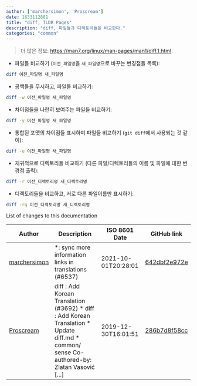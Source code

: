 ```yaml
---
author: ['marchersimon', 'Proscream']
date: 1633112881
title: "diff, TLDR Pages"
description: "diff, 파일들과 디렉토리들을 비교한다."
categories: "common"
---
```

> 더 많은 정보: <https://man7.org/linux/man-pages/man1/diff.1.html>.

- 파일들 비교하기 (`이전_파일명`을 `새_파일명`으로 바꾸는 변경점들 목록):

```bash
diff 이전_파일명 새_파일명
```

- 공백들을 무시하고, 파일들 비교하기:

```bash
diff -w 이전_파일명 새_파일명
```

- 차이점들을 나란히 보여주는 파일들 비교하기:

```bash
diff -y 이전_파일명 새_파일명
```

- 통합된 포맷의 차이점들 표시하며 파일들 비교하기 (`git diff`에서 사용되는 것 같이):

```bash
diff -u 이전_파일명 새_파일명
```

- 재귀적으로 디렉토리들 비교하기 (다른 파일/디렉토리들의 이름 및 파일에 대한 변경점 출력):

```bash
diff -r 이전_디렉토리명 새_디렉토리명
```

- 디렉토리들을 비교하고, 서로 다른 파일이름만 표시하기:

```bash
diff -rq 이전_디렉토리명 새_디렉토리명
```
List of changes to this documentation


Author | Description | ISO 8601 Date | GitHub link
------|-----|-----|-----
[marchersimon](mailto:50295997+marchersimon@users.noreply.github.com) | *: sync more information links in translations (#6537) | 2021-10-01T20:28:01 | [642dbf2e972e](https://github.com/tldr-pages/tldr/commit/642dbf2e972e388fab8c84ba3b4685fb862b6454)
[Proscream](mailto:proscream@naver.com) | diff : Add Korean Translation (#3692) * diff : Add Korean Translation * Update diff.md * common/ sense Co-authored-by: Zlatan Vasović [...] | 2019-12-30T16:01:51 | [286b7d8f58cc](https://github.com/tldr-pages/tldr/commit/286b7d8f58ccc9e38ede7ae15b9a76288893c623)

